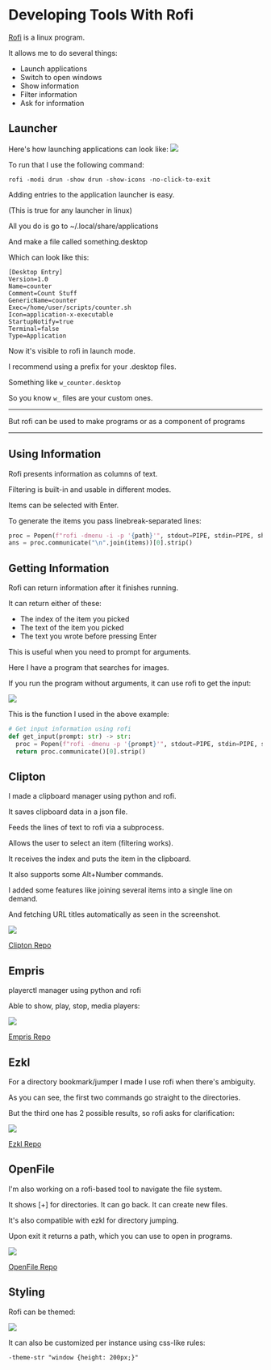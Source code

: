 # Developing Tools With Rofi

[Rofi](https://github.com/davatorium/rofi) is a linux program.

It allows me to do several things:

- Launch applications
- Switch to open windows
- Show information
- Filter information
- Ask for information

## Launcher

Here's how launching applications can look like:
![](https://i.imgur.com/9rcbhil.jpg)

To run that I use the following command:

`rofi -modi drun -show drun -show-icons -no-click-to-exit`

Adding entries to the application launcher is easy.

(This is true for any launcher in linux)

All you do is go to ~/.local/share/applications

And make a file called something.desktop

Which can look like this:

```
[Desktop Entry]
Version=1.0
Name=counter
Comment=Count Stuff
GenericName=counter
Exec=/home/user/scripts/counter.sh
Icon=application-x-executable
StartupNotify=true
Terminal=false
Type=Application
```

Now it's visible to rofi in launch mode.

I recommend using a prefix for your .desktop files.

Something like `w_counter.desktop`

So you know `w_` files are your custom ones.

---

But rofi can be used to make programs or as a component of programs

---

## Using Information

Rofi presents information as columns of text.

Filtering is built-in and usable in different modes.

Items can be selected with Enter.

To generate the items you pass linebreak-separated lines:

```python
proc = Popen(f"rofi -dmenu -i -p '{path}'", stdout=PIPE, stdin=PIPE, shell=True, text=True)
ans = proc.communicate("\n".join(items))[0].strip()
```

## Getting Information

Rofi can return information after it finishes running.

It can return either of these:

- The index of the item you picked
- The text of the item you picked
- The text you wrote before pressing Enter

This is useful when you need to prompt for arguments.

Here I have a program that searches for images.

If you run the program without arguments, it can use rofi to get the input:

![](https://i.imgur.com/GKNQah3.gif)

This is the function I used in the above example:

```python
# Get input information using rofi
def get_input(prompt: str) -> str:
  proc = Popen(f"rofi -dmenu -p '{prompt}'", stdout=PIPE, stdin=PIPE, shell=True, text=True)
  return proc.communicate()[0].strip()
```  

## Clipton

I made a clipboard manager using python and rofi.

It saves clipboard data in a json file.

Feeds the lines of text to rofi via a subprocess.

Allows the user to select an item (filtering works).

It receives the index and puts the item in the clipboard.

It also supports some Alt+Number commands.

I added some features like joining several items into a single line on demand.

And fetching URL titles automatically as seen in the screenshot.

![](https://i.imgur.com/20ef1JU.jpg)

[Clipton Repo](https://github.com/madprops/clipton)

## Empris

playerctl manager using python and rofi

Able to show, play, stop, media players:

![](https://i.imgur.com/nCKRdWe.jpg)

[Empris Repo](https://github.com/madprops/empris)

## Ezkl

For a directory bookmark/jumper I made I use rofi when there's ambiguity.

As you can see, the first two commands go straight to the directories.

But the third one has 2 possible results, so rofi asks for clarification:

![](https://i.imgur.com/hIIzaIW.gif)

[Ezkl Repo](https://github.com/madprops/ezkl)

## OpenFile

I'm also working on a rofi-based tool to navigate the file system.

It shows [+] for directories. It can go back. It can create new files.

It's also compatible with ezkl for directory jumping.

Upon exit it returns a path, which you can use to open in programs.

![](https://i.imgur.com/kK2dWjM.gif)

[OpenFile Repo](https://github.com/madprops/openfile)

## Styling

Rofi can be themed:

![](https://i.imgur.com/VyhgSA5.gif)

It can also be customized per instance using css-like rules:

`-theme-str "window {height: 200px;}"`